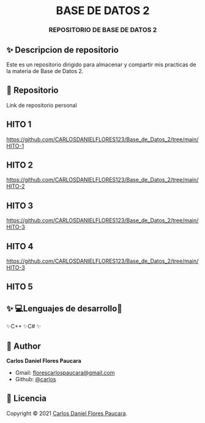 <h1 align="center">BASE DE DATOS 2</h1>
<h3 align="center">REPOSITORIO DE BASE DE DATOS 2</h3>

## ✨ Descripcion de repositorio

Este es un repositorio dirigido para almacenar y compartir mis practicas de la materia de Base de Datos 2.


## 🚀 Repositorio

Link de repositorio personal





## HITO 1

https://github.com/CARLOSDANIELFLORES123/Base_de_Datos_2/tree/main/HITO-1

## HITO 2

https://github.com/CARLOSDANIELFLORES123/Base_de_Datos_2/tree/main/HITO-2


## HITO 3

https://github.com/CARLOSDANIELFLORES123/Base_de_Datos_2/tree/main/HITO-3


## HITO 4

https://github.com/CARLOSDANIELFLORES123/Base_de_Datos_2/tree/main/HITO-3

## HITO 5


## ✨ 💻Lenguajes de desarrollo👻
✨C++
✨C#
✨ 

## 👤 Author

**Carlos Daniel Flores Paucara**

- Gmail: [florescarlospaucara@gmail.com]()
- Github: [@carlos](https://github.com/CARLOSDANIELFLORES123/Base_de_Datos_2)

## 📝 Licencia

Copyright © 2021 [Carlos Daniel Flores Paucara](https://github.com/CARLOSDANIELFLORES123/Base_de_Datos_2).




